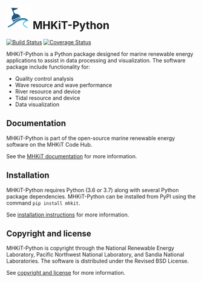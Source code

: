 ![](figures/logo.png) MHKiT-Python
=====================================

[![Build Status](https://travis-ci.org/MHKiT-Code-Hub/MHKiT-Python.svg?branch=master)](https://travis-ci.org/MHKiT-Code-Hub/MHKiT-Python)
[![Coverage Status](https://coveralls.io/repos/github/MHKiT-Code-Hub/MHKiT-Python/badge.svg?branch=master)](https://coveralls.io/github/MHKiT-Code-Hub/MHKiT-Python?branch=master)

MHKiT-Python is a Python package designed for marine renewable energy applications to assist in 
data processing and visualization.  The software package include functionality for:

* Quality control analysis
* Wave resource and wave performance
* River resource and device
* Tidal resource and device
* Data visualization

Documentation
------------------

MHKiT-Python is part of the open-source marine renewable energy software on the MHKiT Code Hub.

See the [MHKiT documentation](https://mhkit-code-hub.github.io/MHKiT) for more information.

Installation
------------------------
MHKiT-Python requires Python (3.6 or 3.7) along with several Python 
package dependencies.  MHKiT-Python can be installed from PyPI using the command ``pip install mhkit``.

See [installation instructions](https://mhkit-code-hub.github.io/MHKiT/installation.html) for more information.

Copyright and license
------------------------
MHKiT-Python is copyright through the National Renewable Energy Laboratory, 
Pacific Northwest National Laboratory, and Sandia National Laboratories. 
The software is distributed under the Revised BSD License.

See [copyright and license](LICENSE.txt) for more information.
